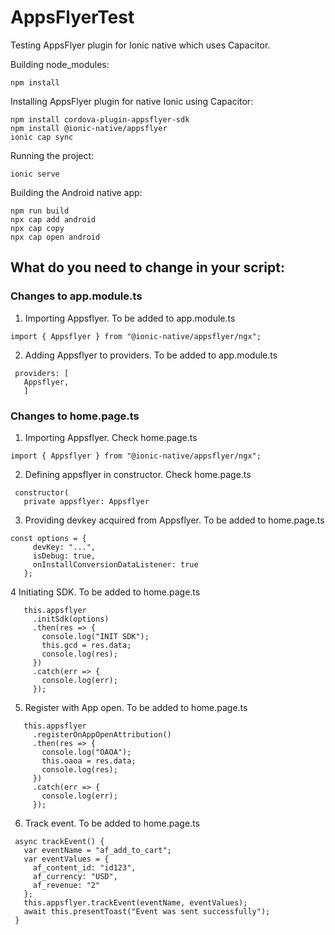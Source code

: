# AppsFlyerTest
Testing AppsFlyer plugin for Ionic native which uses Capacitor. 

Building node_modules:
```
npm install
```

Installing AppsFlyer plugin for native Ionic using Capacitor:
```
npm install cordova-plugin-appsflyer-sdk
npm install @ionic-native/appsflyer
ionic cap sync
```
Running the project:
```
ionic serve
```
Building the Android native app:
```
npm run build
npx cap add android
npx cap copy
npx cap open android
```
## What do you need to change in your script:
### Changes to app.module.ts
1. Importing Appsflyer. To be added to app.module.ts
```
import { Appsflyer } from "@ionic-native/appsflyer/ngx";
```
2. Adding Appsflyer to providers. To be added to app.module.ts
```
 providers: [
   Appsflyer,
   ]
```

### Changes to home.page.ts
1. Importing Appsflyer. Check home.page.ts
```
import { Appsflyer } from "@ionic-native/appsflyer/ngx";
```
2. Defining appsflyer in constructor. Check home.page.ts
```
 constructor(
   private appsflyer: Appsflyer
```
3. Providing devkey acquired from Appsflyer. To be added to home.page.ts
```
const options = {
     devKey: "...",
     isDebug: true,
     onInstallConversionDataListener: true
   };
```
4 Initiating SDK. To be added to home.page.ts
```
   this.appsflyer
     .initSdk(options)
     .then(res => {
       console.log("INIT SDK");
       this.gcd = res.data;
       console.log(res);
     })
     .catch(err => {
       console.log(err);
     });
```
5. Register with App open. To be added to home.page.ts
```
   this.appsflyer
     .registerOnAppOpenAttribution()
     .then(res => {
       console.log("OAOA");
       this.oaoa = res.data;
       console.log(res);
     })
     .catch(err => {
       console.log(err);
     });
```
6. Track event. To be added to home.page.ts
```
 async trackEvent() {
   var eventName = "af_add_to_cart";
   var eventValues = {
     af_content_id: "id123",
     af_currency: "USD",
     af_revenue: "2"
   };
   this.appsflyer.trackEvent(eventName, eventValues);
   await this.presentToast("Event was sent successfully");
 }
```


